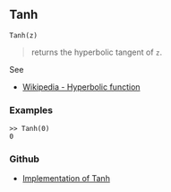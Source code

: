 ## Tanh

```
Tanh(z)
```

> returns the hyperbolic tangent of `z`.
  
See
* [Wikipedia - Hyperbolic function](https://en.wikipedia.org/wiki/Hyperbolic_function)

### Examples
```
>> Tanh(0)
0
``` 

### Github

* [Implementation of Tanh](https://github.com/axkr/symja_android_library/blob/master/symja_android_library/matheclipse-core/src/main/java/org/matheclipse/core/builtin/ExpTrigsFunctions.java#L3322) 
